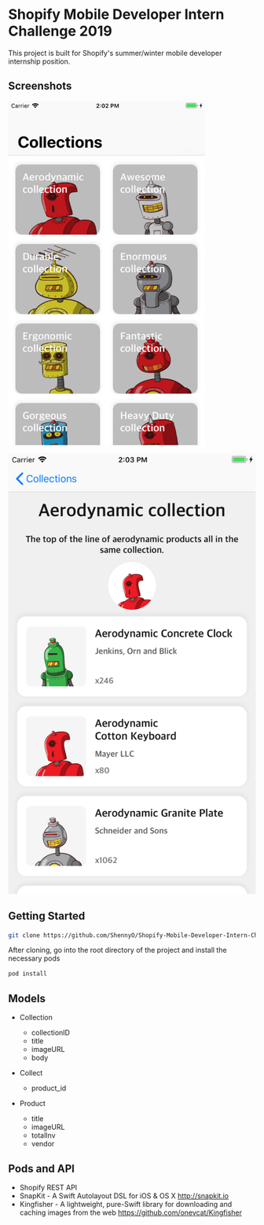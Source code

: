 # Shopify Mobile Developer Intern Challenge 2019

This project is built for Shopify's summer/winter mobile developer internship position. 

## Screenshots

<img src="Collections.png" width ="400" height="700">

![alt text](Products.png)


## Getting Started

```bash
git clone https://github.com/ShennyO/Shopify-Mobile-Developer-Intern-Challenge---Summer-2019.git
```
After cloning, go into the root directory of the project and install the necessary pods 

```bash
pod install
```

## Models

* Collection
    * collectionID
    * title
    * imageURL
    * body
    
* Collect
    * product_id
    
* Product
    * title
    * imageURL
    * totalInv
    * vendor
    

## Pods and API

* Shopify REST API 
* SnapKit - A Swift Autolayout DSL for iOS & OS X <http://snapkit.io>
* Kingfisher - A lightweight, pure-Swift library for downloading and caching images from the web <https://github.com/onevcat/Kingfisher>








